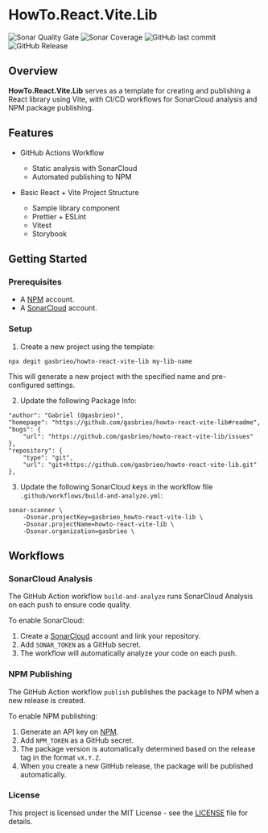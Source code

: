# HowTo.React.Vite.Lib

![Sonar Quality Gate](https://img.shields.io/sonar/quality_gate/gasbrieo_howto-react-vite-lib?server=https%3A%2F%2Fsonarcloud.io&style=for-the-badge)
![Sonar Coverage](https://img.shields.io/sonar/coverage/gasbrieo_howto-react-vite-lib?server=https%3A%2F%2Fsonarcloud.io&style=for-the-badge)
![GitHub last commit](https://img.shields.io/github/last-commit/gasbrieo/howto-react-vite-lib?style=for-the-badge)
![GitHub Release](https://img.shields.io/github/v/release/gasbrieo/howto-react-vite-lib?style=for-the-badge)

## Overview

**HowTo.React.Vite.Lib** serves as a template for creating and publishing a React library using Vite, with CI/CD workflows for SonarCloud analysis and NPM package publishing.

## Features

- GitHub Actions Workflow
  - Static analysis with SonarCloud
  - Automated publishing to NPM

- Basic React + Vite Project Structure
  - Sample library component
  - Prettier + ESLint
  - Vitest
  - Storybook

## Getting Started

### Prerequisites

- A [NPM](https://www.npmjs.com) account.
- A [SonarCloud](https://sonarcloud.io/) account.

### Setup

1. Create a new project using the template:

```
npx degit gasbrieo/howto-react-vite-lib my-lib-name
```

This will generate a new project with the specified name and pre-configured settings.

2. Update the following Package Info:

```
"author": "Gabriel (@gasbrieo)",
"homepage": "https://github.com/gasbrieo/howto-react-vite-lib#readme",
"bugs": {
    "url": "https://github.com/gasbrieo/howto-react-vite-lib/issues"
},
"repository": {
    "type": "git",
    "url": "git+https://github.com/gasbrieo/howto-react-vite-lib.git"
},
```

3. Update the following SonarCloud keys in the workflow file `.github/workflows/build-and-analyze.yml`:

```
sonar-scanner \
    -Dsonar.projectKey=gasbrieo_howto-react-vite-lib \
    -Dsonar.projectName=howto-react-vite-lib \
    -Dsonar.organization=gasbrieo \
```

## Workflows

### SonarCloud Analysis

The GitHub Action workflow `build-and-analyze` runs SonarCloud Analysis on each push to ensure code quality.

To enable SonarCloud:

1. Create a [SonarCloud](https://sonarcloud.io/) account and link your repository.
2. Add `SONAR_TOKEN` as a GitHub secret.
3. The workflow will automatically analyze your code on each push.

### NPM Publishing

The GitHub Action workflow `publish` publishes the package to NPM when a new release is created.

To enable NPM publishing:

1. Generate an API key on [NPM](https://www.npmjs.com).
2. Add `NPM_TOKEN` as a GitHub secret.
3. The package version is automatically determined based on the release tag in the format `vX.Y.Z`.
4. When you create a new GitHub release, the package will be published automatically.

### License

This project is licensed under the MIT License - see the [LICENSE](LICENSE) file for details.

